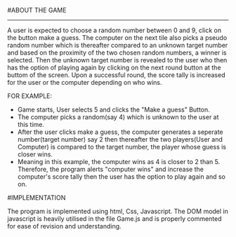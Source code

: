 #ABOUT THE GAME
_ _ _ _

A user is expected to choose a random number between 0 and 9, click on the button make a guess. The computer on the next tile also picks a pseudo random number which is thereafter compared to an unknown target number and based on the proximity of the two chosen random numbers, a winner is selected. Then the unknown target number is revealed to the user who then has the option of playing again by clicking on the next round button at the buttom of the screen. Upon a successful round, the score tally is increased for the user or the computer depending on who wins.

FOR EXAMPLE: 

-  Game starts, User selects 5 and clicks the "Make a guess" Button.
-  The computer picks a random(say 4) which is unknown to the user at this time.
- After the user clicks make a guess, the computer generates a seperate number(target number) say 2 then thereafter the two players(User and Computer) is compared to the target number, the player whose guess is closer wins.
-  Meaning in this example, the computer wins as 4 is closer to 2 than 5. Therefore, the program alerts "computer wins" and increase the computer's score tally then the user has the option to play again and so on.

#IMPLEMENTATION

The program is implemented using html, Css, Javascript. The DOM model in javascript is heavily utilised in the file Game.js and is properly commented for ease of revision and understanding.
